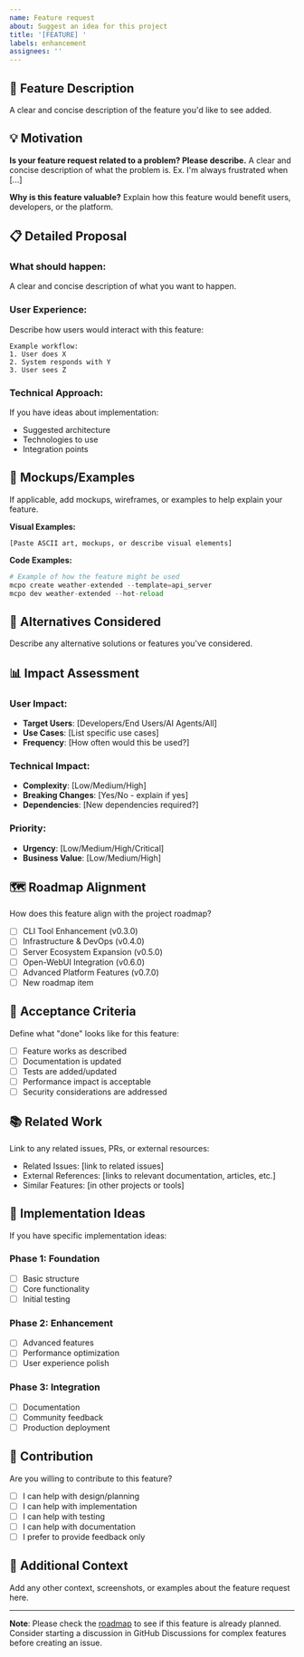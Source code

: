 ```yaml
---
name: Feature request
about: Suggest an idea for this project
title: '[FEATURE] '
labels: enhancement
assignees: ''
---
```


## 🚀 Feature Description
A clear and concise description of the feature you'd like to see added.

## 💡 Motivation
**Is your feature request related to a problem? Please describe.**
A clear and concise description of what the problem is. Ex. I'm always frustrated when [...]

**Why is this feature valuable?**
Explain how this feature would benefit users, developers, or the platform.

## 📋 Detailed Proposal

### **What should happen:**
A clear and concise description of what you want to happen.

### **User Experience:**
Describe how users would interact with this feature:
```
Example workflow:
1. User does X
2. System responds with Y
3. User sees Z
```

### **Technical Approach:**
If you have ideas about implementation:
- Suggested architecture
- Technologies to use
- Integration points

## 🎨 Mockups/Examples
If applicable, add mockups, wireframes, or examples to help explain your feature.

**Visual Examples:**
```
[Paste ASCII art, mockups, or describe visual elements]
```

**Code Examples:**
```python
# Example of how the feature might be used
mcpo create weather-extended --template=api_server
mcpo dev weather-extended --hot-reload
```

## 🔄 Alternatives Considered
Describe any alternative solutions or features you've considered.

## 📊 Impact Assessment

### **User Impact:**
- **Target Users**: [Developers/End Users/AI Agents/All]
- **Use Cases**: [List specific use cases]
- **Frequency**: [How often would this be used?]

### **Technical Impact:**
- **Complexity**: [Low/Medium/High]
- **Breaking Changes**: [Yes/No - explain if yes]
- **Dependencies**: [New dependencies required?]

### **Priority:**
- **Urgency**: [Low/Medium/High/Critical]
- **Business Value**: [Low/Medium/High]

## 🗺️ Roadmap Alignment
How does this feature align with the project roadmap?
- [ ] CLI Tool Enhancement (v0.3.0)
- [ ] Infrastructure & DevOps (v0.4.0)
- [ ] Server Ecosystem Expansion (v0.5.0)
- [ ] Open-WebUI Integration (v0.6.0)
- [ ] Advanced Platform Features (v0.7.0)
- [ ] New roadmap item

## 🧪 Acceptance Criteria
Define what "done" looks like for this feature:
- [ ] Feature works as described
- [ ] Documentation is updated
- [ ] Tests are added/updated
- [ ] Performance impact is acceptable
- [ ] Security considerations are addressed

## 📚 Related Work
Link to any related issues, PRs, or external resources:
- Related Issues: [link to related issues]
- External References: [links to relevant documentation, articles, etc.]
- Similar Features: [in other projects or tools]

## 🔧 Implementation Ideas
If you have specific implementation ideas:

### **Phase 1: Foundation**
- [ ] Basic structure
- [ ] Core functionality
- [ ] Initial testing

### **Phase 2: Enhancement**
- [ ] Advanced features
- [ ] Performance optimization
- [ ] User experience polish

### **Phase 3: Integration**
- [ ] Documentation
- [ ] Community feedback
- [ ] Production deployment

## 🤝 Contribution
Are you willing to contribute to this feature?
- [ ] I can help with design/planning
- [ ] I can help with implementation
- [ ] I can help with testing
- [ ] I can help with documentation
- [ ] I prefer to provide feedback only

## 📝 Additional Context
Add any other context, screenshots, or examples about the feature request here.

---

**Note**: Please check the [roadmap](docs/ROADMAP.md) to see if this feature is already planned. Consider starting a discussion in GitHub Discussions for complex features before creating an issue.
